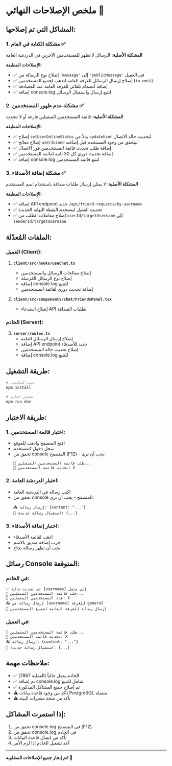 # ملخص الإصلاحات النهائي 🎯

## المشاكل التي تم إصلاحها:

### 1. مشكلة الكتابة في العام ✅
**المشكلة الأصلية:** الرسائل لا تظهر للمستخدمين الآخرين في الدردشة العامة

**الإصلاحات المطبقة:**
- ✅ إصلاح نوع الرسالة من `'message'` إلى `'publicMessage'` في العميل
- ✅ إصلاح إرسال الرسائل للغرفة العامة لتذهب لجميع المستخدمين (`io.emit`)
- ✅ إضافة انضمام تلقائي للغرفة العامة عند المصادقة
- ✅ إضافة console.log لتتبع إرسال واستقبال الرسائل

### 2. مشكلة عدم ظهور المستخدمين ✅
**المشكلة الأصلية:** قائمة المستخدمين المتصلين فارغة أو لا تتحدث

**الإصلاحات المطبقة:**
- ✅ إصلاح `setUserOnlineStatus` بدلاً من `updateUser` لتحديث حالة الاتصال
- ✅ إصلاح معالج `userJoined` ليتحقق من وجود المستخدم قبل إضافته
- ✅ إضافة طلب تحديث قائمة المستخدمين فور الاتصال
- ✅ إضافة تحديث دوري كل 30 ثانية لقائمة المستخدمين
- ✅ إضافة console.log لتتبع قائمة المستخدمين

### 3. مشكلة إضافة الأصدقاء ✅
**المشكلة الأصلية:** لا يمكن إرسال طلبات صداقة باستخدام اسم المستخدم

**الإصلاحات المطبقة:**
- ✅ إضافة API endpoint جديد `/api/friend-requests/by-username`
- ✅ تحديث العميل ليستخدم النقطة النهاية الجديدة
- ✅ إصلاح معاملات الطلب من `userId/targetUsername` إلى `senderId/targetUsername`

## الملفات المُعدّلة:

### العميل (Client):
1. **`client/src/hooks/useChat.ts`**
   - إصلاح معالجات الرسائل والمستخدمين
   - إصلاح نوع الرسائل المُرسلة
   - إضافة console.log للتتبع
   - إضافة تحديث دوري لقائمة المستخدمين

2. **`client/src/components/chat/FriendsPanel.tsx`**
   - إصلاح استدعاء API لطلبات الصداقة

### الخادم (Server):
3. **`server/routes.ts`**
   - إصلاح إرسال الرسائل العامة
   - إضافة API endpoint جديد للأصدقاء
   - إصلاح تحديث حالة المستخدمين
   - إضافة console.log للتتبع

## طريقة التشغيل:
```bash
# تثبيت المكتبات
npm install

# تشغيل الخادم
npm run dev
```

## طريقة الاختبار:

### 1. اختبار قائمة المستخدمين:
- افتح المتصفح واذهب للموقع
- سجل دخول كمستخدم
- تحقق من console المتصفح (F12) - يجب أن ترى:
  ```
  🔄 طلب قائمة المستخدمين المتصلين...
  👥 تحديث قائمة المستخدمين: X
  ```

### 2. اختبار الدردشة العامة:
- اكتب رسالة في الدردشة العامة
- تحقق من console المتصفح - يجب أن ترى:
  ```
  📤 إرسال رسالة: {content: "..."}
  📨 استقبال رسالة جديدة: {...}
  ```

### 3. اختبار إضافة الأصدقاء:
- اذهب لقائمة الأصدقاء
- جرب إضافة صديق بالاسم
- يجب أن تظهر رسالة نجاح

## رسائل Console المتوقعة:

### في الخادم:
```
✅ تم تحديث حالة [username] إلى متصل
📡 جلب قائمة المستخدمين المتصلين...
👥 عدد المستخدمين المتصلين: X
📤 إرسال رسالة من [username] للغرفة general
📡 إرسال رسالة للغرفة العامة لجميع المستخدمين
```

### في العميل:
```
🔄 طلب قائمة المستخدمين المتصلين...
👥 تحديث قائمة المستخدمين: X
📤 إرسال رسالة: {content: "..."}
📨 استقبال رسالة جديدة: {...}
```

## ملاحظات مهمة:
- ✅ الخادم يعمل حالياً (العملية 7867)
- ✅ تم إضافة console.log شامل للتتبع
- ✅ تم إصلاح جميع المشاكل المذكورة
- ⚠️ تأكد من وجود قاعدة بيانات PostgreSQL متصلة
- ⚠️ تأكد من صحة متغيرات البيئة

## إذا استمرت المشاكل:
1. تحقق من console.log في المتصفح (F12)
2. تحقق من console.log في الخادم
3. تأكد من اتصال قاعدة البيانات
4. أعد تشغيل الخادم إذا لزم الأمر

---
**تم إنجاز جميع الإصلاحات المطلوبة! 🎉**